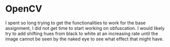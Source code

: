 # OpenCV

I spent so long trying to get the functionalities to work for the base assignment, I did not get time to start working on obfuscation. I would likely try to add shifting hues from black to white at an increasing rate until the image cannot be seen by the naked eye to see what effect that might have. 
